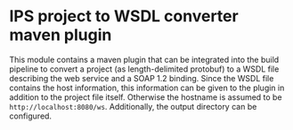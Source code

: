 # IPS project to WSDL converter maven plugin

This module contains a maven plugin that can be integrated into the build pipeline to convert a project (as length-delimited protobuf) to a WSDL file describing the web service and a SOAP 1.2 binding.
Since the WSDL file contains the host information, this information can be given to the plugin in addition to the project file itself.
Otherwise the hostname is assumed to be `http://localhost:8080/ws`.
Additionally, the output directory can be configured.
